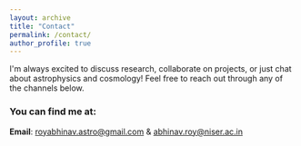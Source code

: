 ```yaml
---
layout: archive
title: "Contact"
permalink: /contact/
author_profile: true
---
```


I'm always excited to discuss research, collaborate on projects, or just chat about astrophysics and cosmology! Feel free to reach out through any of the channels below.

### You can find me at:

**Email**: [royabhinav.astro@gmail.com](mailto:royabhinav.astro@gmail.com) & [abhinav.roy@niser.ac.in](mailto:abhinav.roy@niser.ac.in)

<div style="font-size: 2em; margin: 20px 0;">
  <a href="https://github.com/AbhinavRoy99" title="GitHub" style="margin-right: 15px;"><i class="fab fa-github"></i></a>
  <a href="https://orcid.org/0009-0004-5627-7196" title="ORCID" style="margin-right: 15px;"><i class="fab fa-orcid"></i></a>
  <a href="https://assassinbywords.medium.com/" title="Medium" style="margin-right: 15px;"><i class="fab fa-medium"></i></a>
  <a href="https://x.com/assassinbywords" title="Twitter/X" style="margin-right: 15px;"><i class="fab fa-twitter"></i></a>
  <a href="https://www.instagram.com/assassinbywords" title="Instagram"><i class="fab fa-instagram"></i></a>
</div>
